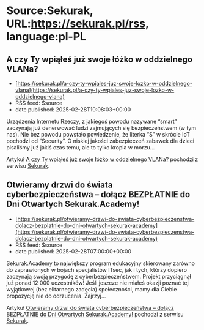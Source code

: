 # Source:Sekurak, URL:https://sekurak.pl/rss, language:pl-PL

## A czy Ty wpiąłeś już swoje łóżko w oddzielnego VLANa?
 - [https://sekurak.pl/a-czy-ty-wpiales-juz-swoje-lozko-w-oddzielnego-vlana](https://sekurak.pl/a-czy-ty-wpiales-juz-swoje-lozko-w-oddzielnego-vlana)
 - RSS feed: $source
 - date published: 2025-02-28T10:08:03+00:00

<p>Urządzenia Internetu Rzeczy, z jakiegoś powodu nazywane “smart” zaczynają już denerwować ludzi zajmujących się bezpieczeństwem (w tym nas). Nie bez powodu powstało powiedzenie, że literka “S” w skrócie IoT pochodzi od “Security”. O niskiej jakości zabezpieczeń zabawek dla dzieci pisaliśmy już jakiś czas temu, ale to tylko kropla w morzu...</p>
<p>Artykuł <a rel="nofollow" href="https://sekurak.pl/a-czy-ty-wpiales-juz-swoje-lozko-w-oddzielnego-vlana/">A czy Ty wpiąłeś już swoje łóżko w oddzielnego VLANa?</a> pochodzi z serwisu <a rel="nofollow" href="https://sekurak.pl">Sekurak</a>.</p>

## Otwieramy drzwi do świata cyberbezpieczeństwa – dołącz BEZPŁATNIE do Dni Otwartych Sekurak.Academy!
 - [https://sekurak.pl/otwieramy-drzwi-do-swiata-cyberbezpieczenstwa-dolacz-bezplatnie-do-dni-otwartych-sekurak-academy](https://sekurak.pl/otwieramy-drzwi-do-swiata-cyberbezpieczenstwa-dolacz-bezplatnie-do-dni-otwartych-sekurak-academy)
 - RSS feed: $source
 - date published: 2025-02-28T07:00:00+00:00

<p>Sekurak.Academy to największy program edukacyjny skierowany zarówno do zaprawionych w bojach specjalistów ITsec, jak i tych, którzy dopiero zaczynają swoją przygodę z cyberbezpieczeństwem. Projekt przyciągnął już ponad 12 000 uczestników! Jeśli jeszcze nie miałeś okazji poznać tej wyjątkowej (bez elitarnego zadęcia) społeczności, mamy dla Ciebie propozycję nie do odrzucenia. Zajrzyj...</p>
<p>Artykuł <a rel="nofollow" href="https://sekurak.pl/otwieramy-drzwi-do-swiata-cyberbezpieczenstwa-dolacz-bezplatnie-do-dni-otwartych-sekurak-academy/">Otwieramy drzwi do świata cyberbezpieczeństwa &#8211; dołącz BEZPŁATNIE do Dni Otwartych Sekurak.Academy!</a> pochodzi z serwisu <a rel="nofollow" href="https://sekurak.pl">Sekurak</a>.</p>

